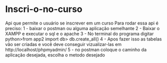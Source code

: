 # Inscri-o-no-curso
Api que permite o usuário se inscrever em um curso
Para rodar essa api é preciso:
1 - baixar o postman ou alguma aplicação semelhante
2 - Baixar o XAMPP e executar o sql e o apache
3 - No terminal do programa digitar python>from app2 import db> db.create_all()
4 - Apos fazer isso as tabelas vão ser criadas e você deve conseguir vizualizar-las em http://localhost/phpmyadmin/
5 - no postman coloque o caminho da aplicação desejada, escolha o metodo desejado
